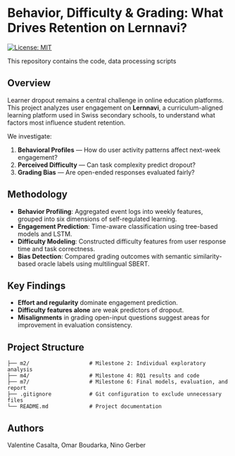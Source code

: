 # Behavior, Difficulty & Grading: What Drives Retention on Lernnavi?

[![License: MIT](https://img.shields.io/badge/License-MIT-yellow.svg)](LICENSE)

This repository contains the code, data processing scripts

## Overview

Learner dropout remains a central challenge in online education platforms. This project analyzes user engagement on **Lernnavi**, a curriculum-aligned learning platform used in Swiss secondary schools, to understand what factors most influence student retention.

We investigate:

1. **Behavioral Profiles** — How do user activity patterns affect next-week engagement?  
2. **Perceived Difficulty** — Can task complexity predict dropout?  
3. **Grading Bias** — Are open-ended responses evaluated fairly?

## Methodology

- **Behavior Profiling**: Aggregated event logs into weekly features, grouped into six dimensions of self-regulated learning.  
- **Engagement Prediction**: Time-aware classification using tree-based models and LSTM.  
- **Difficulty Modeling**: Constructed difficulty features from user response time and task correctness.  
- **Bias Detection**: Compared grading outcomes with semantic similarity-based oracle labels using multilingual SBERT.

## Key Findings

- **Effort and regularity** dominate engagement prediction.  
- **Difficulty features alone** are weak predictors of dropout.  
- **Misalignments** in grading open-input questions suggest areas for improvement in evaluation consistency.

## Project Structure

```
├── m2/                   # Milestone 2: Individual exploratory analysis
├── m4/                   # Milestone 4: RQ1 results and code
├── m7/                   # Milestone 6: Final models, evaluation, and report
├── .gitignore            # Git configuration to exclude unnecessary files
└── README.md             # Project documentation
```


## Authors

 Valentine Casalta, 
 Omar Boudarka, 
 Nino Gerber
